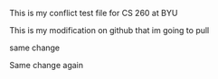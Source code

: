 This is my conflict test file for CS 260 at BYU 

This is my modification on github that im going to pull 

same change

Same change again